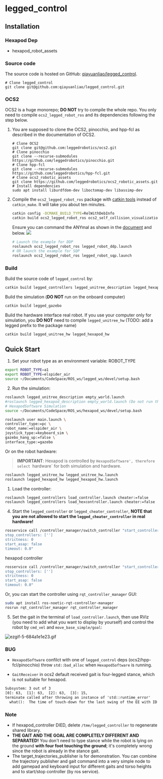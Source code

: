 # legged_control

## Installation

### Hexapod Dep

- hexapod_robot_assets

### Source code

The source code is hosted on GitHub: [qiayuanliao/legged_control](https://github.com/qiayuanliao/legged_control).

```
# Clone legged_control
git clone git@github.com:qiayuanliao/legged_control.git
```

### OCS2

OCS2 is a huge monorepo; **DO NOT** try to compile the whole repo. You only need to compile `ocs2_legged_robot_ros` and
its dependencies following the step below.

1. You are supposed to clone the OCS2, pinocchio, and hpp-fcl as described in the documentation of OCS2.

   ```
   # Clone OCS2
   git clone git@github.com:leggedrobotics/ocs2.git
   # Clone pinocchio
   git clone --recurse-submodules https://github.com/leggedrobotics/pinocchio.git
   # Clone hpp-fcl
   git clone --recurse-submodules https://github.com/leggedrobotics/hpp-fcl.git
   # Clone ocs2_robotic_assets
   git clone https://github.com/leggedrobotics/ocs2_robotic_assets.git
   # Install dependencies
   sudo apt install liburdfdom-dev liboctomap-dev libassimp-dev
   ```

2. Compile the `ocs2_legged_robot_ros` package with [catkin tools](https://catkin-tools.readthedocs.io/en/latest/)
   instead of `catkin_make`. It will take you about ten minutes.

   ```bash
   catkin config -DCMAKE_BUILD_TYPE=RelWithDebInfo
   catkin build ocs2_legged_robot_ros ocs2_self_collision_visualization
   ```

   Ensure you can command the ANYmal as shown in
   the [document](https://leggedrobotics.github.io/ocs2/robotic_examples.html#legged-robot) and below.
   ![](https://leggedrobotics.github.io/ocs2/_images/legged_robot.gif)

   ```bash
   # Launch the example for DDP
   roslaunch ocs2_legged_robot_ros legged_robot_ddp.launch
   # OR launch the example for SQP
   roslaunch ocs2_legged_robot_ros legged_robot_sqp.launch
   ```

### Build

Build the source code of `legged_control` by:

```bash
catkin build legged_controllers legged_unitree_description legged_hexapod_description
```

Build the simulation (**DO NOT** run on the onboard computer)

```bash
catkin build legged_gazebo
```

Build the hardware interface real robot. If you use your computer only for simulation, you **DO NOT** need to
compile `legged_unitree_hw` (TODO: add a legged prefix to the package name)

```bash
catkin build legged_unitree_hw legged_hexapod_hw
```

## Quick Start

1. Set your robot type as an environment variable: ROBOT_TYPE

```bash
export ROBOT_TYPE=a1
export ROBOT_TYPE=elspider_air
source ~/Documents/CodeSpace/ROS_ws/legged_ws/devel/setup.bash
```

2. Run the simulation:

```bash
roslaunch legged_unitree_description empty_world.launch
#roslaunch legged_hexapod_description empty_world.launch (Do not run this command)
# HexapodSoftware Simulation
source ~/Documents/CodeSpace/ROS_ws/hexapod_ws/devel/setup.bash

roslaunch user main.launch \
controller_type:=pc \
robot_name:=elspider_air \
joystick_type:=keyboard_sim \
gazebo_hang_up:=false \
interface_type:=gazebo
```

Or on the robot hardware:

> **IMPORTANT**: Hexapod is controlled by `HexapodSoftware', therefore select `hardware` for both simulation and hardware.

```bash
roslaunch legged_unitree_hw legged_unitree_hw.launch
roslaunch legged_hexapod_hw legged_hexapod_hw.launch
```

1. Load the controller:

```bash
roslaunch legged_controllers load_controller.launch cheater:=false
roslaunch legged_controllers load_hexcontroller.launch cheater:=false
```

4. Start the `legged_controller` or `legged_cheater_controller`, **NOTE that you are not allowed to start
   the `legged_cheater_controller` in real hardware!**

```bash
rosservice call /controller_manager/switch_controller "start_controllers: ['controllers/legged_controller']
stop_controllers: ['']
strictness: 0
start_asap: false
timeout: 0.0"
```

hexapod controller

```bash
rosservice call /controller_manager/switch_controller "start_controllers: ['controllers/hexapod_controller']
stop_controllers: ['']
strictness: 0
start_asap: false
timeout: 0.0"
```

Or, you can start the controller using `rqt_controller_manager` GUI:

```bash
sudo apt install ros-noetic-rqt-controller-manager
rosrun rqt_controller_manager rqt_controller_manager
```

5. Set the gait in the terminal of `load_controller.launch`, then use RViz (you need to add what you want to display by
   yourself) and control the robot by `cmd_vel` and `move_base_simple/goal`:

![ezgif-5-684a1e1e23.gif](https://s2.loli.net/2022/07/27/lBzdeRa1gmvwx9C.gif)

### BUG

- `HexapodSoftware` confilct with one of `legged_control` deps (ocs2/hpp-fcl/pinocchio)
  throw `std::bad_alloc` when `HexapodSoftware` is running.

- `GaitReceiver` in ocs2 default received gait is four-legged stance, which is not suitable for hexapod.

```txt
Subsystem: 3 out of 3
[0]: 63,  [1]: 63,  [2]: 63,  [3]: 15,
terminate called after throwing an instance of 'std::runtime_error'
  what():  The time of touch-down for the last swing of the EE with ID 4 is not defined.
```

### Note

- If hexapod_controller DIED, delete `/tme/legged_controller` to regenerate shared library.
- **THE GAIT AND THE GOAL ARE COMPLETELY DIFFERENT AND SEPARATED!** You don't need to type stance while the robot is
  lying on the ground **with four foot touching the ground**; it's completely wrong since the robot is already in the
  stance gait.
- The target_trajectories_publisher is for demonstration. You can combine the trajectory publisher and gait command into
  a very simple node to add gamepad and keyboard input for different gaits and torso heights and to start/stop
  controller (by ros service).
